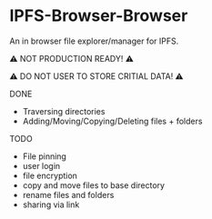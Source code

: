 # IPFS-Browser-Browser

An in browser file explorer/manager for IPFS.


⚠️ NOT PRODUCTION READY! ⚠

⚠️ DO NOT USER TO STORE CRITIAL DATA! ⚠

DONE
- Traversing directories
- Adding/Moving/Copying/Deleting files + folders

TODO
- File pinning
- user login
- file encryption
- copy and move files to base directory
- rename files and folders
- sharing via link







